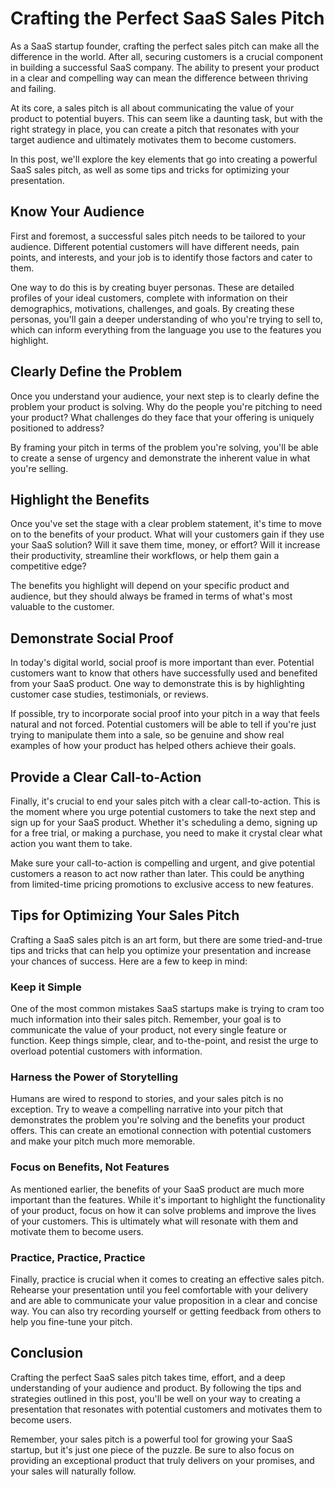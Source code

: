 # Crafting the Perfect SaaS Sales Pitch

As a SaaS startup founder, crafting the perfect sales pitch can make all the difference in the world. After all, securing customers is a crucial component in building a successful SaaS company. The ability to present your product in a clear and compelling way can mean the difference between thriving and failing.

At its core, a sales pitch is all about communicating the value of your product to potential buyers. This can seem like a daunting task, but with the right strategy in place, you can create a pitch that resonates with your target audience and ultimately motivates them to become customers.

In this post, we'll explore the key elements that go into creating a powerful SaaS sales pitch, as well as some tips and tricks for optimizing your presentation.

## Know Your Audience

First and foremost, a successful sales pitch needs to be tailored to your audience. Different potential customers will have different needs, pain points, and interests, and your job is to identify those factors and cater to them.

One way to do this is by creating buyer personas. These are detailed profiles of your ideal customers, complete with information on their demographics, motivations, challenges, and goals. By creating these personas, you'll gain a deeper understanding of who you're trying to sell to, which can inform everything from the language you use to the features you highlight.

## Clearly Define the Problem

Once you understand your audience, your next step is to clearly define the problem your product is solving. Why do the people you're pitching to need your product? What challenges do they face that your offering is uniquely positioned to address?

By framing your pitch in terms of the problem you're solving, you'll be able to create a sense of urgency and demonstrate the inherent value in what you're selling.

## Highlight the Benefits

Once you've set the stage with a clear problem statement, it's time to move on to the benefits of your product. What will your customers gain if they use your SaaS solution? Will it save them time, money, or effort? Will it increase their productivity, streamline their workflows, or help them gain a competitive edge?

The benefits you highlight will depend on your specific product and audience, but they should always be framed in terms of what's most valuable to the customer.

## Demonstrate Social Proof

In today's digital world, social proof is more important than ever. Potential customers want to know that others have successfully used and benefited from your SaaS product. One way to demonstrate this is by highlighting customer case studies, testimonials, or reviews.

If possible, try to incorporate social proof into your pitch in a way that feels natural and not forced. Potential customers will be able to tell if you're just trying to manipulate them into a sale, so be genuine and show real examples of how your product has helped others achieve their goals.

## Provide a Clear Call-to-Action

Finally, it's crucial to end your sales pitch with a clear call-to-action. This is the moment where you urge potential customers to take the next step and sign up for your SaaS product. Whether it's scheduling a demo, signing up for a free trial, or making a purchase, you need to make it crystal clear what action you want them to take.

Make sure your call-to-action is compelling and urgent, and give potential customers a reason to act now rather than later. This could be anything from limited-time pricing promotions to exclusive access to new features.

## Tips for Optimizing Your Sales Pitch

Crafting a SaaS sales pitch is an art form, but there are some tried-and-true tips and tricks that can help you optimize your presentation and increase your chances of success. Here are a few to keep in mind:

### Keep it Simple

One of the most common mistakes SaaS startups make is trying to cram too much information into their sales pitch. Remember, your goal is to communicate the value of your product, not every single feature or function. Keep things simple, clear, and to-the-point, and resist the urge to overload potential customers with information.

### Harness the Power of Storytelling

Humans are wired to respond to stories, and your sales pitch is no exception. Try to weave a compelling narrative into your pitch that demonstrates the problem you're solving and the benefits your product offers. This can create an emotional connection with potential customers and make your pitch much more memorable.

### Focus on Benefits, Not Features

As mentioned earlier, the benefits of your SaaS product are much more important than the features. While it's important to highlight the functionality of your product, focus on how it can solve problems and improve the lives of your customers. This is ultimately what will resonate with them and motivate them to become users.

### Practice, Practice, Practice

Finally, practice is crucial when it comes to creating an effective sales pitch. Rehearse your presentation until you feel comfortable with your delivery and are able to communicate your value proposition in a clear and concise way. You can also try recording yourself or getting feedback from others to help you fine-tune your pitch.

## Conclusion

Crafting the perfect SaaS sales pitch takes time, effort, and a deep understanding of your audience and product. By following the tips and strategies outlined in this post, you'll be well on your way to creating a presentation that resonates with potential customers and motivates them to become users.

Remember, your sales pitch is a powerful tool for growing your SaaS startup, but it's just one piece of the puzzle. Be sure to also focus on providing an exceptional product that truly delivers on your promises, and your sales will naturally follow.